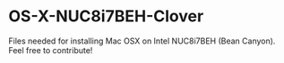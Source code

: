 # OS-X-NUC8i7BEH-Clover
Files needed for installing Mac OSX on Intel NUC8i7BEH (Bean Canyon). Feel free to contribute!
